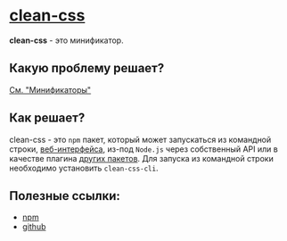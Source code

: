 [self]: data/css/postprocessor/minification/clean-css
# [clean-css][self]

**clean-css** - это минификатор.

## Какую проблему решает?
[См. "Минификаторы"](data/css/postprocessor/minification)

## Как решает?
[1]: https://jakubpawlowicz.github.io/clean-css
[2]: https://github.com/jakubpawlowicz/clean-css#how-to-use-clean-css-with-build-tools
clean-css - это `npm` пакет, который может запускаться из командной строки, [веб-интерфейса][1], из-под `Node.js` через собственный API или в качестве плагина [других пакетов][2]. Для запуска из командной строки необходимо установить `clean-css-cli`.

## Полезные ссылки:
- [npm](https://www.npmjs.com/package/clean-css)
- [github](https://github.com/jakubpawlowicz/clean-css)
